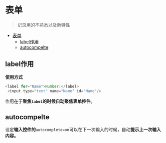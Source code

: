 # 表单
> 记录用的不熟悉以及新特性

<!-- TOC -->

- [表单](#表单)
  - [label作用](#label作用)
  - [autocompelte](#autocompelte)

<!-- /TOC -->

## label作用

**使用方式**

```JavaScript
<label for="Name">Number:</label>
 <input type="text" name="Name" id="Name"/>
```

作用在于**聚焦`label`的时候自动聚焦表单控件。**

## autocompelte

设定**输入控件的**`autocomplete=on`可以在下一次输入的时候，自动**提示上一次输入内容。**



